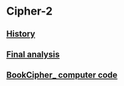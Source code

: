 # Cipher-2


## [History](history.md)

## [Final analysis](https://github.com/NicoleYoung01/Cipher-2/blob/main/Final%20Analysis.md)
## [BookCipher_ computer code](https://github.com/NicoleYoung01/Cipher-2/blob/Computer_code/Book%20Cipher_%20computer%20code.md)


